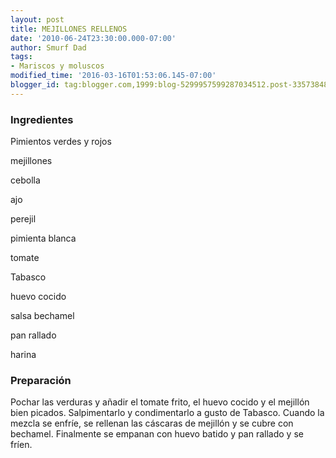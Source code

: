 ```yaml
---
layout: post
title: MEJILLONES RELLENOS
date: '2010-06-24T23:30:00.000-07:00'
author: Smurf Dad
tags:
- Mariscos y moluscos
modified_time: '2016-03-16T01:53:06.145-07:00'
blogger_id: tag:blogger.com,1999:blog-5299957599287034512.post-335738480210438552
---
```


<h3>Ingredientes</h3>

Pimientos verdes y rojos

mejillones

cebolla

ajo

perejil

pimienta blanca

tomate

Tabasco

huevo cocido

salsa bechamel

pan rallado

harina

<h3>Preparación</h3>

Pochar las verduras y añadir el tomate frito, el huevo cocido y el mejillón bien picados. Salpimentarlo y condimentarlo a gusto de Tabasco. Cuando la mezcla se enfríe, se rellenan las cáscaras de mejillón y se cubre con bechamel. Finalmente se empanan con huevo batido y pan rallado y se fríen.

